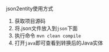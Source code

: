 json2entity使用方式
1. 获取项目源码
2. 将.json文件放入到`json`下面
3. 执行命令 `mvn clean compile`
4. 打开`java`即可查看到转换后的Java实体